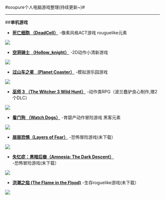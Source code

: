 #soupure个人电脑游戏整理(持续更新~)#
***
##**单机游戏**

 - [**死亡细胞  （DeadCell）**](http://0day.ali213.net/html/2017/29923.html?bdkp)  -像素风格ACT游戏 rouguelike元素  
 
 ![](http://images.ali213.net/picfile/pic/2017/05/12/2017051225651537.jpg)

 - [**空洞骑士  （Hollow_knight）**](http://www.ali213.net/zt/hollowknight/)  -2D动作小清新游戏
 
 ![](http://img.3dmgame.com/uploads/allimg/170810/381-1FQ01A334.jpg) 

 - [**过山车之星 （Planet Coaster）**](http://www.ali213.net/zt/planetcoaster/)  -模拟游乐园游戏
 
 ![](http://img.3dmgame.com/uploads/allimg/160327/1156-16032F64521.jpg) 

 - [**巫师 3 （The Witcher 3 Wild Hunt）**](http://www.gamersky.com/z/thewitcher3/)  -动作类RPG（波兰蠢驴良心制作,赠2个DLC）
 
 ![](http://img1.gamersky.com/upimg/pic/2017/04/13/201704131226513155_small.jpg) 

 - [**看门狗 （Watch Dogs）**](http://www.gamersky.com/z/watchdogs/)  -育碧产动作冒险游戏 黑客元素
 
 ![](http://img1.gamersky.com/upimg/pic/2017/04/17/201704171639418749_small.jpg) 

 - [**层层恐惧（Layers of Fear）**](http://www.gamersky.com/z/layersoffear/)  -恐怖冒险游戏(未下载）
 
 ![](http://img1.gamersky.com/upimg/pic/2017/07/11/201707111459563537_small.jpg) 

 - [**失忆症：黑暗后裔（Amnesia: The Dark Descent）**](https://store.steampowered.com/app/57300/Amnesia_The_Dark_Descent/)  -恐怖冒险游戏(未下载）
 
 ![](https://timgsa.baidu.com/timg?image&quality=80&size=b9999_10000&sec=1529125423998&di=47738201aaf505fff821cd827cc92fee&imgtype=0&src=http%3A%2F%2Fimg.mp.itc.cn%2Fupload%2F20161209%2F2f4fa827ca6b4c5881444e8db768f4f1_th.jpeg) 

 - [**洪潮之焰  (The Flame in the Flood)**](http://www.gamersky.com/z/layersoffear/)  -生存roguelike游戏(未下载）
 
 ![](https://timgsa.baidu.com/timg?image&quality=80&size=b9999_10000&sec=1529125554982&di=ee4bc930542b3adc6552e24eee65e37d&imgtype=0&src=http%3A%2F%2Fi-7.vcimg.com%2Ftrim%2Fbad25c907f7b2fcec598540a82c3433b430596%2F221552ncwdnv7cvgnbrvhh.jpg) 



